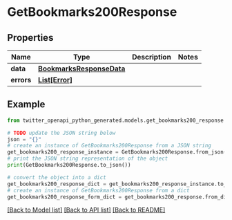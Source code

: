 # GetBookmarks200Response


## Properties

Name | Type | Description | Notes
------------ | ------------- | ------------- | -------------
**data** | [**BookmarksResponseData**](BookmarksResponseData.md) |  | 
**errors** | [**List[Error]**](Error.md) |  | 

## Example

```python
from twitter_openapi_python_generated.models.get_bookmarks200_response import GetBookmarks200Response

# TODO update the JSON string below
json = "{}"
# create an instance of GetBookmarks200Response from a JSON string
get_bookmarks200_response_instance = GetBookmarks200Response.from_json(json)
# print the JSON string representation of the object
print(GetBookmarks200Response.to_json())

# convert the object into a dict
get_bookmarks200_response_dict = get_bookmarks200_response_instance.to_dict()
# create an instance of GetBookmarks200Response from a dict
get_bookmarks200_response_form_dict = get_bookmarks200_response.from_dict(get_bookmarks200_response_dict)
```
[[Back to Model list]](../README.md#documentation-for-models) [[Back to API list]](../README.md#documentation-for-api-endpoints) [[Back to README]](../README.md)


